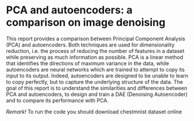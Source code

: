 # PCA and autoencoders: a comparison on image denoising
This report provides a comparison between Principal Component Analysis (PCA) and autoencoders. Both techniques are used for dimensionality reduction, i.e. the process of
 reducing the number of features in a dataset while preserving
 as much information as possible. PCA is a linear method that
 identifies the directions of maximum variance in the data, while
 autoencoders are neural networks which are trained to attempt to
 copy its input to its output. Indeed, autoencoders are designed to
 be unable to learn to copy perfectly, but to capture the underlying
 structure of the data. The goal of this report is to understand the
 similarities and differences between PCA and autoencoders, to
 design and train a DAE (Denoising Autoencoder) and to compare
 its performance with PCA.

 *Remark!* To run the code you should download chestmnist dataset online
